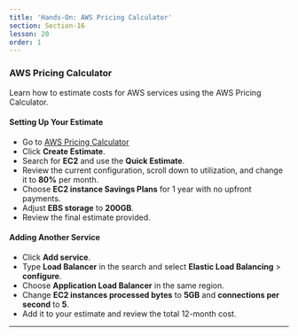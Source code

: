 ```yaml
---
title: 'Hands-On: AWS Pricing Calculator'
section: Section-16
lesson: 20
order: 1
---
```


### AWS Pricing Calculator

Learn how to estimate costs for AWS services using the AWS Pricing Calculator.

<!-- pagebreak -->

#### Setting Up Your Estimate

- Go to [AWS Pricing Calculator](https://calculator.aws/)
- Click **Create Estimate**.
- Search for **EC2** and use the **Quick Estimate**.
- Review the current configuration, scroll down to utilization, and change it to **80%** per month.
- Choose **EC2 instance Savings Plans** for 1 year with no upfront payments.
- Adjust **EBS storage** to **200GB**.
- Review the final estimate provided.

<!-- pagebreak -->

#### Adding Another Service

- Click **Add service**.
- Type **Load Balancer** in the search and select **Elastic Load Balancing** > **configure**.
- Choose **Application Load Balancer** in the same region.
- Change **EC2 instances processed bytes** to **5GB** and **connections per second** to **5**.
- Add it to your estimate and review the total 12-month cost.

---
